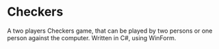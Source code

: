 # Checkers

A two players Checkers game, that can be played by two persons or one person against the computer.
Written in C#, using WinForm.
